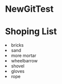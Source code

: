 # NewGitTest
<h1>Shoping List </h1>
<u1>
 	<li>bricks</li>
 	<li>sand</li>
	<li>more mortar</li>
	<li>wheelbarrow</li>
	<li>shovel</li>
	<li>gloves</li>
	<li>rope</li>
</u1>

